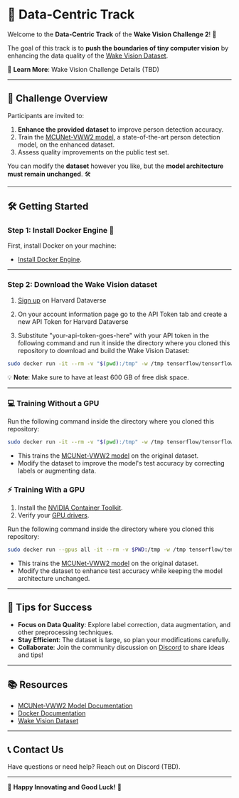 # 🚀 **Data-Centric Track**

Welcome to the **Data-Centric Track** of the **Wake Vision Challenge 2**! 🎉

The goal of this track is to **push the boundaries of tiny computer vision** by enhancing the data quality of the [Wake Vision Dataset](https://wakevision.ai/).

🔗 **Learn More**: Wake Vision Challenge Details (TBD)

---

## 🌟 **Challenge Overview**

Participants are invited to:

1. **Enhance the provided dataset** to improve person detection accuracy.
2. Train the [MCUNet-VWW2 model](https://github.com/mit-han-lab/mcunet), a state-of-the-art person detection model, on the enhanced dataset.
3. Assess quality improvements on the public test set.

You can modify the **dataset** however you like, but the **model architecture must remain unchanged**. 🛠️

---

## 🛠️ **Getting Started**

### Step 1: Install Docker Engine 🐋

First, install Docker on your machine:
- [Install Docker Engine](https://docs.docker.com/engine/install/).

---

### Step 2: Download the Wake Vision dataset

1. [Sign up](https://dataverse.harvard.edu/dataverseuser.xhtml;jsessionid=b78ff6ae13347e089bc776b916e9?editMode=CREATE&redirectPage=%2Fdataverse_homepage.xhtml) on Harvard Dataverse

2. On your account information page go to the API Token tab and create a new API Token for Harvard Dataverse

3. Substitute "your-api-token-goes-here" with your API token in the following command and run it inside the directory where you cloned this repository to download and build the Wake Vision Dataset:

```bash
sudo docker run -it --rm -v "$(pwd):/tmp" -w /tmp tensorflow/tensorflow:2.19.0 python download_and_build_wake_vision_dataset.py your-api-token-goes-here
```

💡 **Note**: Make sure to have at least 600 GB of free disk space.

---

### 💻 **Training Without a GPU**

Run the following command inside the directory where you cloned this repository:

```bash
sudo docker run -it --rm -v "$(pwd):/tmp" -w /tmp tensorflow/tensorflow:2.19.0 python data_centric.py
```

- This trains the [MCUNet-VWW2 model](https://github.com/mit-han-lab/mcunet) on the original dataset.
- Modify the dataset to improve the model's test accuracy by correcting labels or augmenting data.

### ⚡ **Training With a GPU**

1. Install the [NVIDIA Container Toolkit](https://docs.nvidia.com/datacenter/cloud-native/container-toolkit/latest/install-guide.html).
2. Verify your [GPU drivers](https://ubuntu.com/server/docs/nvidia-drivers-installation).

Run the following command inside the directory where you cloned this repository:

```bash
sudo docker run --gpus all -it --rm -v $PWD:/tmp -w /tmp tensorflow/tensorflow:2.19.0-gpu python data_centric.py
```

- This trains the [MCUNet-VWW2 model](https://github.com/mit-han-lab/mcunet) on the original dataset.
- Modify the dataset to enhance test accuracy while keeping the model architecture unchanged.

---

## 🎯 **Tips for Success**

- **Focus on Data Quality**: Explore label correction, data augmentation, and other preprocessing techniques.
- **Stay Efficient**: The dataset is large, so plan your modifications carefully.
- **Collaborate**: Join the community discussion on [Discord](https://discord.com/channels/803180012572114964/1323721087170773002) to share ideas and tips!

---

## 📚 **Resources**

- [MCUNet-VWW2 Model Documentation](https://github.com/mit-han-lab/mcunet)
- [Docker Documentation](https://docs.docker.com/)
- [Wake Vision Dataset](https://wakevision.ai/)

---

## 📞 **Contact Us**

Have questions or need help? Reach out on Discord (TBD).

---

🌟 **Happy Innovating and Good Luck!** 🌟

